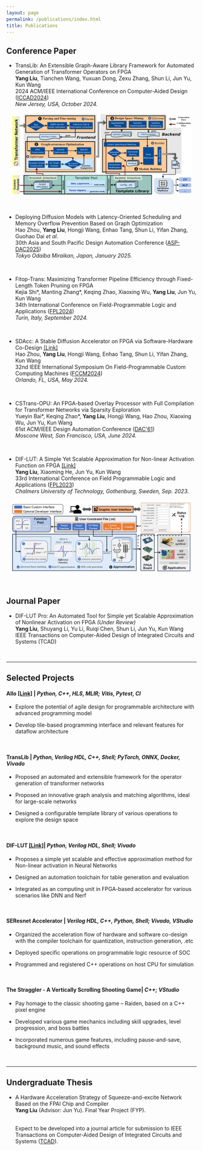 ```yaml
---
layout: page
permalink: /publications/index.html
title: Publications
---
```




## Conference Paper

- TransLib: An Extensible Graph-Aware Library Framework for Automated Generation of Transformer Operators on FPGA<br>**Yang Liu**, Tianchen Wang, Yuxuan Dong, Zexu Zhang, Shun Li, Jun Yu, Kun Wang<br>2024 ACM/IEEE International Conference on Computer-Aided Design ([ICCAD2024](https://2024.iccad.com/))<br>*New Jersey, USA, October 2024.*
  

<p align="center">
<img src="/images/publication/translib.jpg" alt="translib" width="95%" style="object-fit: cover;"/>
</p>

<br>

- Deploying Diffusion Models with Latency-Oriented Scheduling and Memory Overflow Prevention Based on Graph Optimization<br>Hao Zhou, **Yang Liu**, Hongji Wang, Enhao Tang, Shun Li, Yifan Zhang, Guohao Dai *et al*.<br>30th Asia and South Pacific Design Automation Conference ([ASP-DAC2025](https://www.aspdac.com/aspdac2025/))<br>*Tokyo Odaiba Miraikan, Japan, January 2025.*

  <br>

- Fitop-Trans: Maximizing Transformer Pipeline Efficiency through Fixed-Length Token Pruning on FPGA<br>Kejia Shi\*, Manting Zhang\*, Keqing Zhao, Xiaoxing Wu, **Yang Liu**, Jun Yu, Kun Wang<br>34th International Conference on Field-Programmable Logic and Applications ([FPL2024](http://asaclab.polito.it/fpl2024/))<br>*Turin, Italy, September 2024.*

  <br>

- SDAcc: A Stable Diffusion Accelerator on FPGA via
  Software-Hardware Co-Design [[Link]](https://ieeexplore.ieee.org/document/10653678)<br>Hao Zhou, **Yang Liu**, Hongji Wang, Enhao Tang, Shun Li, Yifan Zhang, Kun Wang<br>32nd IEEE International Symposium On Field-Programmable Custom Computing Machines ([FCCM2024](https://www.fccm.org/))<br>*Orlando, FL, USA, May 2024.*

  <br>

- CSTrans-OPU: An FPGA-based Overlay Processor with Full Compilation for Transformer Networks via Sparsity Exploration<br>Yueyin Bai\*, Keqing Zhao\*, **Yang Liu**, Hongji Wang, Hao Zhou, Xiaoxing Wu, Jun Yu, Kun Wang<br>61st ACM/IEEE Design Automation Conference ([DAC'61](https://www.dac.com/))<br>*Moscone West, San Francisco, USA, June 2024.*

  <br>

- DIF-LUT: A Simple Yet Scalable Approximation for Non-linear Activation Function on FPGA [[Link]](https://ieeexplore.ieee.org/document/10296290)<br>**Yang Liu**, Xiaoming He, Jun Yu, Kun Wang<br>33rd International Conference on Field Programmable Logic and Applications ([FPL2023](https://2023.fpl.org/))<br>*Chalmers University of Technology, Gothenburg, Sweden, Sep. 2023.*

<p align="center">
<img src="/images/publication/dif_lut.jpg" alt="dif_lut" width="95%" style="object-fit: cover;"/>
</p>

<br>

## Journal Paper

-  DIF-LUT Pro: An Automated Tool for Simple yet Scalable Approximation of Nonlinear Activation on FPGA *(Under Review)*<br>**Yang Liu**, Shuyang Li, Yu Li, Ruiqi Chen, Shun Li, Jun Yu, Kun Wang<br>IEEE Transactions on Computer-Aided Design of Integrated Circuits and Systems (TCAD)

  <br>

---

## Selected Projects

#### Allo [[Link]](https://github.com/cornell-zhang/allo) | *Python, C++, HLS, MLIR; Vitis, Pytest, CI*

- Explore the potential of agile design for programmable architecture with advanced programming model<br>

- Develop tile-based programming interface and relevant features for dataflow architecture<br>

  <br>

#### TransLib | *Python, Verilog HDL, C++, Shell; PyTorch, ONNX, Docker, Vivado*

- Proposed an automated and extensible framework for the operator generation of transformer networks<br>

- Proposed an innovative graph analysis and matching algorithms, ideal for large-scale networks<br>

- Designed a configurable template library of various operations to explore the design space

  <br>

#### DIF-LUT [[Link]](https://github.com/AdrianLiu00/DIF-LUT-Tool)| *Python, Verilog HDL, Shell; Vivado*

- Proposes a simple yet scalable and effective approximation method for Non-linear activation in Neural Networks<br>

- Designed an automation toolchain for table generation and evaluation<br>

- Integrated as an computing unit in FPGA-based accelerator for various scenarios like DNN and Nerf

  <br>

#### SEResnet Accelerator | *Verilog HDL, C++, Python, Shell; Vivado, VStudio*

- Organized the acceleration flow of hardware and software co-design with the compiler toolchain for quantization, instruction generation, .etc<br>

- Deployed specific operations on programmable logic resource of SOC<br>

- Programmed and registered C++ operations on host CPU for simulation<br>

  <br>

#### The Straggler - A Vertically Scrolling Shooting Game| *C++; VStudio*

- Pay homage to the classic shooting game – Raiden, based on a C++ pixel engine<br>

- Developed various game mechanics including skill upgrades, level progression, and boss battles<br>

- Incorporated numerous game features, including pause-and-save, background music, and sound effects

  <br>

---

## Undergraduate Thesis

- A Hardware Acceleration Strategy of Squeeze-and-excite Network Based on the FPAI Chip and Compiler<br>**Yang Liu** (Advisor: Jun Yu). Final Year Project (FYP). 

  <br>Expect to be developed into a journal article for submission to IEEE Transactions on Computer-Aided Design of Integrated Circuits and Systems ([TCAD](https://ieeexplore.ieee.org/xpl/RecentIssue.jsp?punumber=43)).
  
  <br>

